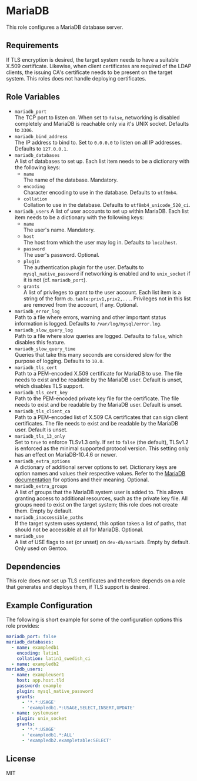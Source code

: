MariaDB
=======

This role configures a MariaDB database server.

Requirements
------------

If TLS encryption is desired, the target system needs to have a suitable X.509 certificate.
Likewise, when client certificates are required of the LDAP clients, the issuing CA's certificate needs to be present on the target system.
This roles does not handle deploying certificates.

Role Variables
--------------

* `mariadb_port`  
  The TCP port to listen on.
  When set to `false`, networking is disabled completely and MariaDB is reachable only via it's UNIX socket.
  Defaults to `3306`.
* `mariadb_bind_address`  
  The IP address to bind to.
  Set to `0.0.0.0` to listen on all IP addresses.
  Defaults to `127.0.0.1`.
* `mariadb_databases`  
  A list of databases to set up.
  Each list item needs to be a dictionary with the following keys:
  * `name`  
    The name of the database.
    Mandatory.
  * `encoding`  
    Character encoding to use in the database.
    Defaults to `utf8mb4`.
  * `collation`  
    Collation to use in the database.
    Defaults to `utf8mb4_unicode_520_ci`.
* `mariadb_users`
  A list of user accounts to set up within MariaDB.
  Each list item needs to be a dictionary with the following keys:
  * `name`  
    The user's name.
    Mandatory.
  * `host`  
    The host from which the user may log in.
    Defaults to `localhost`.
  * `password`  
    The user's password.
    Optional.
  * `plugin`  
    The authentication plugin for the user.
    Defaults to `mysql_native_password` if networking is enabled and to `unix_socket` if it is not (cf. `mariadb_port`).
  * `grants`  
    A list of privileges to grant to the user account.
    Each list item is a string of the form `db.table:priv1,priv2,...`.
    Privileges not in this list are removed from the account, if any.
    Optional.
* `mariadb_error_log`  
  Path to a file where errors, warning and other important status information is logged.
  Defaults to `/var/log/mysql/error.log`.
* `mariadb_slow_query_log`  
  Path to a file where slow queries are logged.
  Defaults to `false`, which disables this feature.
* `mariadb_slow_query_time`  
  Queries that take this many seconds are considered slow for the purpose of logging.
  Defaults to `10.0`.
* `mariadb_tls_cert`  
  Path to a PEM-encoded X.509 certificate for MariaDB to use.
  The file needs to exist and be readable by the MariaDB user.
  Default is unset, which disables TLS support.
* `mariadb_tls_cert_key`  
  Path to the PEM-encoded private key file for the certificate.
  The file needs to exist and be readable by the MariaDB user.
  Default is unset.
* `mariadb_tls_client_ca`  
  Path to a PEM-encoded list of X.509 CA certificates that can sign client certificates.
  The file needs to exist and be readable by the MariaDB user.
  Default is unset.
* `mariadb_tls_13_only`  
  Set to `true` to enforce TLSv1.3 only.
  If set to `false` (the default), TLSv1.2 is enforced as the minimal supported protocol version.
  This setting only has an effect on MariaDB-10.4.6 or newer.
* `mariadb_extra_options`  
  A dictionary of additional server options to set.
  Dictionary keys are option names and values their respective values.
  Refer to the [MariaDB documentation](https://mariadb.com/kb/en/server-system-variables/) for options and their meaning.
  Optional.
* `mariadb_extra_groups`  
  A list of groups that the MariaDB system user is added to.
  This allows granting access to additional resources, such as the private key file.
  All groups need to exist on the target system; this role does not create them.
  Empty by default.
* `mariadb_inaccessible_paths`  
  If the target system uses systemd, this option takes a list of paths, that should not be accessible at all for MariaDB.
  Optional.
* `mariadb_use`  
  A list of USE flags to set (or unset) on `dev-db/mariadb`.
  Empty by default.
  Only used on Gentoo.

Dependencies
------------

This role does not set up TLS certificates and therefore depends on a role that generates and deploys them, if TLS support is desired.

Example Configuration
---------------------

The following is short example for some of the configuration options this role provides:

```yaml
mariadb_port: false
mariadb_databases:
  - name: exampledb1
    encoding: latin1
    collation: latin1_swedish_ci
  - name: exampledb2
mariadb_users:
  - name: exampleuser1
    host: app.host.tld
    password: example
    plugin: mysql_native_password
    grants:
      - '*.*:USAGE'
      - 'exampledb1.*:USAGE,SELECT,INSERT,UPDATE'
  - name: systemuser
    plugin: unix_socket
    grants:
      - '*.*:USAGE'
      - 'exampledb1.*:ALL'
      - 'exampledb2.exampletable:SELECT'
```

License
-------

MIT

